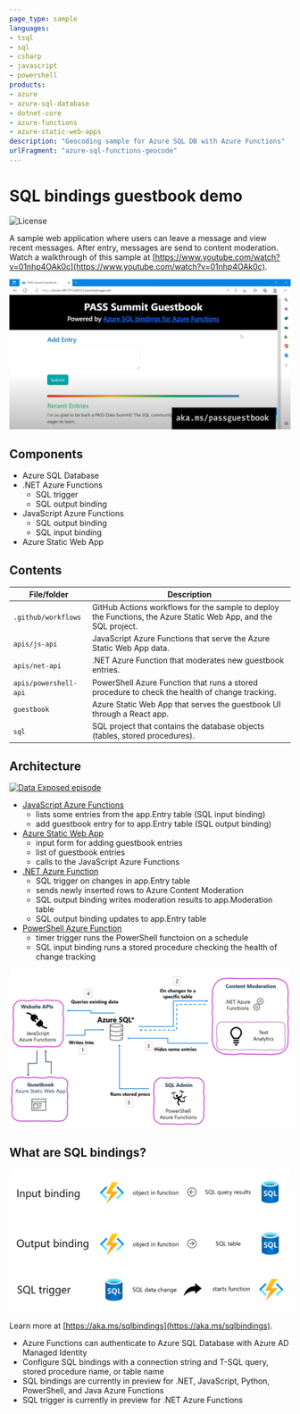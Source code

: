 ```yaml
---
page_type: sample
languages:
- tsql
- sql
- csharp
- javascript
- powershell
products:
- azure
- azure-sql-database
- dotnet-core
- azure-functions
- azure-static-web-apps
description: "Geocoding sample for Azure SQL DB with Azure Functions"
urlFragment: "azure-sql-functions-geocode"
---
```


# SQL bindings guestbook demo

![License](https://img.shields.io/badge/license-MIT-green.svg)

<!-- 
Guidelines on README format: https://review.docs.microsoft.com/help/onboard/admin/samples/concepts/readme-template?branch=master

Guidance on onboarding samples to docs.microsoft.com/samples: https://review.docs.microsoft.com/help/onboard/admin/samples/process/onboarding?branch=master

Taxonomies for products and languages: https://review.docs.microsoft.com/new-hope/information-architecture/metadata/taxonomies?branch=master
-->

A sample web application where users can leave a message and view recent messages.  After entry, messages are send to content moderation. Watch a walkthrough of this sample at [https://www.youtube.com/watch?v=01nhp4OAk0c](https://www.youtube.com/watch?v=01nhp4OAk0c).

![guestbook screenshot](images/guestbook.png)

## Components
- Azure SQL Database
- .NET Azure Functions
  - SQL trigger
  - SQL output binding
- JavaScript Azure Functions
  - SQL output binding
  - SQL input binding
- Azure Static Web App
 
## Contents

| File/folder       | Description                                |
|-------------------|--------------------------------------------|
| `.github/workflows`       | GitHub Actions workflows for the sample to deploy the Functions, the Azure Static Web App, and the SQL project. |
| `apis/js-api`            | JavaScript Azure Functions that serve the Azure Static Web App data. |
| `apis/net-api`           | .NET Azure Function that moderates new guestbook entries. |
| `apis/powershell-api`    | PowerShell Azure Function that runs a stored procedure to check the health of change tracking. |
| `guestbook`              | Azure Static Web App that serves the guestbook UI through a React app. |
| `sql`                    | SQL project that contains the database objects (tables, stored procedures). |
 
## Architecture

[![Data Exposed episode](https://img.youtube.com/vi/01nhp4OAk0c/0.jpg)](https://www.youtube.com/watch?v=01nhp4OAk0c)

- [JavaScript Azure Functions](apis/js-api/)
  - lists some entries from the app.Entry table (SQL input binding)
  - add guestbook entry for to app.Entry table (SQL output binding)
- [Azure Static Web App](guestbook/)
  - input form for adding guestbook entries
  - list of guestbook entries
  - calls to the JavaScript Azure Functions
- [.NET Azure Function](apis/net-api/)
  - SQL trigger on changes in app.Entry table
  - sends newly inserted rows to Azure Content Moderation
  - SQL output binding writes moderation results to app.Moderation table
  - SQL output binding updates to app.Entry table
- [PowerShell Azure Function](apis/powershell-api/)
  - timer trigger runs the PowerShell functoion on a schedule
  - SQL input binding runs a stored procedure checking the health of change tracking

![architecture diagram](images/architecture.png)

## What are SQL bindings?

![summary slide on SQL bindings](images/sqlbindings-summary.png)

Learn more at [https://aka.ms/sqlbindings](https://aka.ms/sqlbindings).

- Azure Functions can authenticate to Azure SQL Database with Azure AD Managed Identity
- Configure SQL bindings with a connection string and T-SQL query, stored procedure name, or table name
- SQL bindings are currently in preview for .NET, JavaScript, Python, PowerShell, and Java Azure Functions
- SQL trigger is currently in preview for .NET Azure Functions